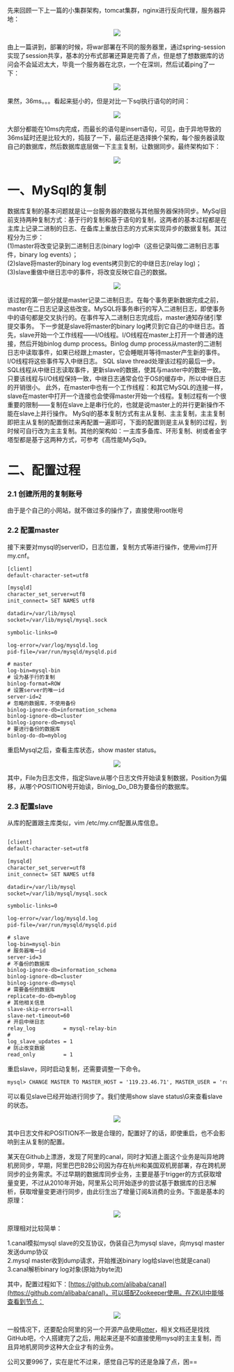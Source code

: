 先来回顾一下上一篇的小集群架构，tomcat集群，nginx进行反向代理，服务器异地：
<div align="center">

![](http://image.wenzhihuai.com/images/20171018051437.png)

</div>

由上一篇讲到，部署的时候，将war部署在不同的服务器里，通过spring-session实现了session共享，基本的分布式部署还算是完善了点，但是想了想数据库的访问会不会延迟太大，毕竟一个服务器在北京，一个在深圳，然后试着ping了一下：
<div align="center">

![](http://image.wenzhihuai.com/images/20171118033130.png)

</div>

果然，36ms。。。看起来挺小的，但是对比一下sql执行语句的时间：
<div align="center">

![](http://image.wenzhihuai.com/images/20171118034129.png)

</div>

大部分都能在10ms内完成，而最长的语句是insert语句，可见，由于异地导致的36ms延时还是比较大的，捣鼓了一下，最后还是选择换个架构，每个服务器读取自己的数据库，然后数据库底层做一下主主复制，让数据同步。最终架构如下：
<div align="center">

![](http://image.wenzhihuai.com/images/20171118035150.png)

</div>

# 一、MySql的复制  
数据库复制的基本问题就是让一台服务器的数据与其他服务器保持同步。MySql目前支持两种复制方式：基于行的复制和基于语句的复制，这两者的基本过程都是在主库上记录二进制的日志、在备库上重放日志的方式来实现异步的数据复制。其过程分为三步：  
(1)master将改变记录到二进制日志(binary log)中（这些记录叫做二进制日志事件，binary log events）；  
(2)slave将master的binary log events拷贝到它的中继日志(relay log)；  
(3)slave重做中继日志中的事件，将改变反映它自己的数据。  

<div align="center">

![](http://image.wenzhihuai.com/images/20171118040843.png)

</div>

该过程的第一部分就是master记录二进制日志。在每个事务更新数据完成之前，master在二日志记录这些改变。MySQL将事务串行的写入二进制日志，即使事务中的语句都是交叉执行的。在事件写入二进制日志完成后，master通知存储引擎提交事务。
下一步就是slave将master的binary log拷贝到它自己的中继日志。首先，slave开始一个工作线程——I/O线程。I/O线程在master上打开一个普通的连接，然后开始binlog dump process。Binlog dump process从master的二进制日志中读取事件，如果已经跟上master，它会睡眠并等待master产生新的事件。I/O线程将这些事件写入中继日志。
SQL slave thread处理该过程的最后一步。SQL线程从中继日志读取事件，更新slave的数据，使其与master中的数据一致。只要该线程与I/O线程保持一致，中继日志通常会位于OS的缓存中，所以中继日志的开销很小。
此外，在master中也有一个工作线程：和其它MySQL的连接一样，slave在master中打开一个连接也会使得master开始一个线程。复制过程有一个很重要的限制——复制在slave上是串行化的，也就是说master上的并行更新操作不能在slave上并行操作。
MySql的基本复制方式有主从复制、主主复制，主主复制即把主从复制的配置倒过来再配置一遍即可，下面的配置则是主从复制的过程，到时候可自行改为主主复制。其他的架构如：一主库多备库、环形复制、树或者金字塔型都是基于这两种方式，可参考《高性能MySql》。

# 二、配置过程
### 2.1 创建所用的复制账号
由于是个自己的小网站，就不做过多的操作了，直接使用root账号
### 2.2 配置master
接下来要对mysql的serverID，日志位置，复制方式等进行操作，使用vim打开my.cnf。
```html
[client]
default-character-set=utf8

[mysqld]
character_set_server=utf8
init_connect= SET NAMES utf8

datadir=/var/lib/mysql
socket=/var/lib/mysql/mysql.sock

symbolic-links=0

log-error=/var/log/mysqld.log
pid-file=/var/run/mysqld/mysqld.pid

# master
log-bin=mysql-bin
# 设为基于行的复制
binlog-format=ROW
# 设置server的唯一id
server-id=2
# 忽略的数据库，不使用备份
binlog-ignore-db=information_schema
binlog-ignore-db=cluster
binlog-ignore-db=mysql
# 要进行备份的数据库
binlog-do-db=myblog
```

重启Mysql之后，查看主库状态，show master status。
<div align="center">

![](http://image.wenzhihuai.com/images/20171118050128.png)

</div>

其中，File为日志文件，指定Slave从哪个日志文件开始读复制数据，Position为偏移，从哪个POSITION号开始读，Binlog_Do_DB为要备份的数据库。

### 2.3 配置slave
从库的配置跟主库类似，vim /etc/my.cnf配置从库信息。
```html

[client]
default-character-set=utf8

[mysqld]
character_set_server=utf8
init_connect= SET NAMES utf8

datadir=/var/lib/mysql
socket=/var/lib/mysql/mysql.sock

symbolic-links=0

log-error=/var/log/mysqld.log
pid-file=/var/run/mysqld/mysqld.pid

# slave
log-bin=mysql-bin
# 服务器唯一id
server-id=3
# 不备份的数据库
binlog-ignore-db=information_schema
binlog-ignore-db=cluster
binlog-ignore-db=mysql
# 需要备份的数据库
replicate-do-db=myblog
# 其他相关信息
slave-skip-errors=all
slave-net-timeout=60
# 开启中继日志
relay_log         = mysql-relay-bin
# 
log_slave_updates = 1
# 防止改变数据
read_only         = 1
```
重启slave，同时启动复制，还需要调整一下命令。
```html
mysql> CHANGE MASTER TO MASTER_HOST = '119.23.46.71', MASTER_USER = 'root', MASTER_PASSWORD = 'helloroot', MASTER_PORT = 3306, MASTER_LOG_FILE = 'mysql-bin.000009', MASTER_LOG_POS = 346180; 

```
可以看见slave已经开始进行同步了。我们使用show slave status\G来查看slave的状态。
<div align="center">

![](http://image.wenzhihuai.com/images/20171118051031.png)

</div>

其中日志文件和POSITION不一致是合理的，配置好了的话，即使重启，也不会影响到主从复制的配置。

某天在Github上漂游，发现了阿里的canal，同时才知道上面这个业务是叫异地跨机房同步，早期，阿里巴巴B2B公司因为存在杭州和美国双机房部署，存在跨机房同步的业务需求。不过早期的数据库同步业务，主要是基于trigger的方式获取增量变更，不过从2010年开始，阿里系公司开始逐步的尝试基于数据库的日志解析，获取增量变更进行同步，由此衍生出了增量订阅&消费的业务。下面是基本的原理：
<div align="center">

![](http://image.wenzhihuai.com/images/20171120094405.png)

</div>

原理相对比较简单：

1.canal模拟mysql slave的交互协议，伪装自己为mysql slave，向mysql master发送dump协议  
2.mysql master收到dump请求，开始推送binary log给slave(也就是canal)  
3.canal解析binary log对象(原始为byte流)  

其中，配置过程如下：[https://github.com/alibaba/canal](https://github.com/alibaba/canal)，可以搭配Zookeeper使用。在ZKUI中能够查看到节点：
<div align="center">

![](http://image.wenzhihuai.com/images/20171120100237.png)

</div>

一般情况下，还要配合阿里的另一个开源产品使用[otter](https://github.com/alibaba/otter)，相关文档还是找找GitHub吧，个人搭建完了之后，用起来还是不如直接使用mysql的主主复制，而且异地机房同步这种大企业才有的业务。

公司又要996了，实在是忙不过来，感觉自己写的还是急躁了点，困==
